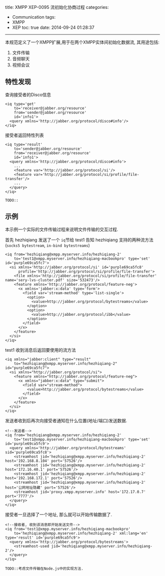 title: XMPP XEP-0095 流初始化协商过程
categories:
  - Communication
tags:
  - XMPP
  - XEP
toc: true
date: 2014-09-24 01:28:37
---

本规范定义了一个XMPP扩展,用于在两个XMPP实体间初始化数据流, 其用途包括:

1. 文件传输
2. 音频聊天
3. 视频会议

<!--more-->

## 特性发现

查询接受者的Disco信息

```
<iq type='get'
    to='receiver@jabber.org/resource'
    from='sender@jabber.org/resource'
    id='info1'>
  <query xmlns='http://jabber.org/protocol/disco#info'/>
</iq>
```

接受者返回特性列表


```
<iq type='result'
    to='sender@jabber.org/resource'
    from='receiver@jabber.org/resource'
    id='info1'>
  <query xmlns='http://jabber.org/protocol/disco#info'>
    ...
    <feature var='http://jabber.org/protocol/si'/>
    <feature var='http://jabber.org/protocol/si/profile/file-transfer'/>
    ...
  </query>
</iq>
```

    TODO::

## 示例

本示例一个实际的文件传输过程来说明文件传输的交互过程.

首先 hezhiqiang 发送了一个 `iq`节给 test1 告知 hezhiqiang 支持的两种流方法(`socks5 bytestream`, `in-bind bytestreams`)

```
<iq from='hezhiqiang@xmpp.myserver.info/hezhiqiang-2'
    to='test1@xmpp.myserver.info/hezhiqiang-macbookpro' type='set' id='purple69ca5fc7'>
  <si xmlns='http://jabber.org/protocol/si' id='purple69ca5fc8'
      profile='http://jabber.org/protocol/si/profile/file-transfer'>
    <file xmlns='http://jabber.org/protocol/si/profile/file-transfer' name='sery-lvs-cluster.pdf' size='532473'/>
    <feature xmlns='http://jabber.org/protocol/feature-neg'>
      <x xmlns='jabber:x:data' type='form'>
        <field var='stream-method' type='list-single'>
          <option>
            <value>http://jabber.org/protocol/bytestreams</value>
          </option>
          <option>
            <value>http://jabber.org/protocol/ibb</value>
          </option>
        </field>
      </x>
    </feature>
  </si>
</iq>
```

test1 收到消息后返回要使用的流方法

```
<iq xmlns="jabber:client" type="result"
    to="hezhiqiang@xmpp.myserver.info/hezhiqiang-2" id="purple69ca5fc7">
  <si xmlns="http://jabber.org/protocol/si">
    <feature xmlns="http://jabber.org/protocol/feature-neg">
      <x xmlns="jabber:x:data" type="submit">
        <field var="stream-method">
          <value>http://jabber.org/protocol/bytestreams</value>
        </field>
      </x>
    </feature>
  </si>
</iq>
```

发送者收到后再次向接受者通知在什么位置(地址/端口)发送数据.

```
<!--发送者-->
<iq from='hezhiqiang@xmpp.myserver.info/hezhiqiang-2'
    to='test1@xmpp.myserver.info/hezhiqiang-macbookpro' type='set' id='purple69ca5fc9'>
  <query xmlns='http://jabber.org/protocol/bytestreams' sid='purple69ca5fc8'>
    <streamhost jid='hezhiqiang@xmpp.myserver.info/hezhiqiang-2' host='192.168.8.104' port='57526'/>
    <streamhost jid='hezhiqiang@xmpp.myserver.info/hezhiqiang-2' host='172.16.40.1' port='57526'/>
    <streamhost jid='hezhiqiang@xmpp.myserver.info/hezhiqiang-2' host='192.168.172.1' port='57526'/>
    <streamhost jid='hezhiqiang@xmpp.myserver.info/hezhiqiang-2' host='公网地址隐藏' port='57526'/>
    <streamhost jid='proxy.xmpp.myserver.info' host='172.17.0.7' port='7777'/>
  </query>
</iq>
```

接受者一旦选择了一个地址, 那么就可以开始传输数据了.

```
<!--接收者, 收到该消息即开始发送文件-->
<iq from='test1@xmpp.myserver.info/hezhiqiang-macbookpro'
    to='hezhiqiang@xmpp.myserver.info/hezhiqiang-2' xml:lang='en' type='result' id='purple69ca5fc9'>
  <query xmlns='http://jabber.org/protocol/bytestreams'>
    <streamhost-used jid='hezhiqiang@xmpp.myserver.info/hezhiqiang-2'/>
  </query>
</iq>
```

    TODO::考虑文件传输在Node.js中的实现方法.